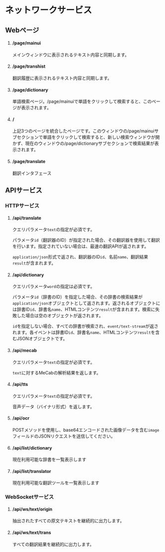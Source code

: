 # ネットワークサービス

## Webページ

1. #### /page/mainui

    メインウィンドウに表示されるテキスト内容と同期します。

1. #### /page/transhist

    翻訳履歴に表示されるテキスト内容と同期します。

1. #### /page/dictionary

    単語検索ページ。/page/mainuiで単語をクリックして検索すると、このページが表示されます。

1. #### /

    上記3つのページを統合したページです。このウィンドウの/page/mainuiサブセクションで単語をクリックして検索すると、新しい検索ウィンドウが開かず、現在のウィンドウの/page/dictionaryサブセクションで検索結果が表示されます。

1. #### /page/translate

    翻訳インタフェース

## APIサービス

### HTTPサービス

1. #### /api/translate

    クエリパラメータ`text`の指定が必須です。

    パラメータ`id`（翻訳器のID）が指定された場合、その翻訳器を使用して翻訳を行います。指定されていない場合は、最速の翻訳APIが返されます。

    `application/json`形式で返され、翻訳器のID`id`、名前`name`、翻訳結果`result`が含まれます。

1. #### /api/dictionary

    クエリパラメータ`word`の指定は必須です。

    パラメータ`id`（辞書のID）を指定した場合、その辞書の検索結果が`application/json`オブジェクトとして返されます。返されるオブジェクトには辞書ID`id`、辞書名`name`、HTMLコンテンツ`result`が含まれます。検索に失敗した場合は空のオブジェクトが返されます。

    `id`を指定しない場合、すべての辞書が検索され、`event/text-stream`が返されます。各イベントは辞書ID`id`、辞書名`name`、HTMLコンテンツ`result`を含むJSONオブジェクトです。

1. #### /api/mecab

   クエリパラメータ`text`の指定が必須です。

   `text`に対するMeCabの解析結果を返します。
   
1. #### /api/tts

   クエリパラメータ`text`の指定が必須です。

   音声データ（バイナリ形式）を返します。

1. #### /api/ocr

   POSTメソッドを使用し、base64エンコードされた画像データを含む`image`フィールドのJSONリクエストを送信してください。
   
1. #### /api/list/dictionary  
    現在利用可能な辞書を一覧表示します  

1. #### /api/list/translator  
    現在利用可能な翻訳ツールを一覧表示します  

### WebSocketサービス

1.  #### /api/ws/text/origin

    抽出されたすべての原文テキストを継続的に出力します。

1.  #### /api/ws/text/trans

    すべての翻訳結果を継続的に出力します。